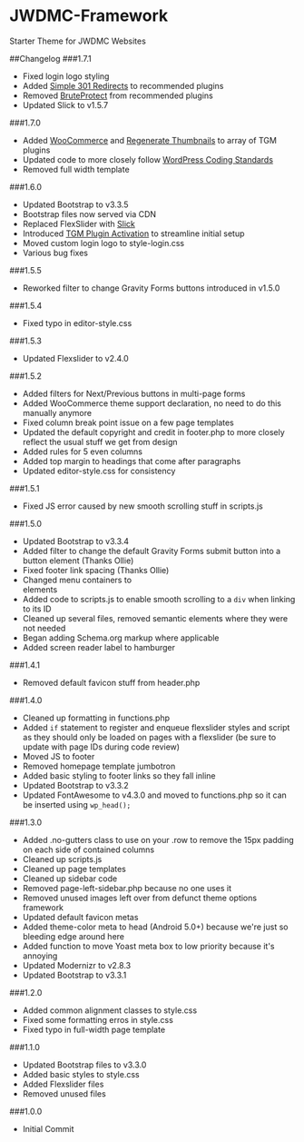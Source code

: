 JWDMC-Framework
===============

Starter Theme for JWDMC Websites


##Changelog
###1.7.1
- Fixed login logo styling
- Added [Simple 301 Redirects](https://wordpress.org/plugins/simple-301-redirects/) to recommended plugins
- Removed [BruteProtect](https://wordpress.org/plugins/bruteprotect/) from recommended plugins
- Updated Slick to v1.5.7

###1.7.0
- Added [WooCommerce](https://wordpress.org/plugins/woocommerce/) and [Regenerate Thumbnails](https://wordpress.org/plugins/regenerate-thumbnails/) to array of TGM plugins
- Updated code to more closely follow [WordPress Coding Standards](https://codex.wordpress.org/WordPress_Coding_Standards)
- Removed full width template

###1.6.0
- Updated Bootstrap to v3.3.5
- Bootstrap files now served via CDN
- Replaced FlexSlider with [Slick](http://kenwheeler.github.io/slick/)
- Introduced [TGM Plugin Activation](https://github.com/TGMPA/TGM-Plugin-Activation) to streamline initial setup
- Moved custom login logo to style-login.css
- Various bug fixes

###1.5.5
- Reworked filter to change Gravity Forms buttons introduced in v1.5.0

###1.5.4
- Fixed typo in editor-style.css

###1.5.3
- Updated Flexslider to v2.4.0

###1.5.2
- Added filters for Next/Previous buttons in multi-page forms
- Added WooCommerce theme support declaration, no need to do this manually anymore
- Fixed column break point issue on a few page templates
- Updated the default copyright and credit in footer.php to more closely reflect the usual stuff we get from design
- Added rules for 5 even columns
- Added top margin to headings that come after paragraphs
- Updated editor-style.css for consistency

###1.5.1
- Fixed JS error caused by new smooth scrolling stuff in scripts.js

###1.5.0
- Updated Bootstrap to v3.3.4
- Added filter to change the default Gravity Forms submit button into a button element (Thanks Ollie)
- Fixed footer link spacing (Thanks Ollie)
- Changed menu containers to <code><nav></code> elements
- Added code to scripts.js to enable smooth scrolling to a <code>div</code> when linking to its ID
- Cleaned up several files, removed semantic elements where they were not needed
- Began adding Schema.org markup where applicable
- Added screen reader label to hamburger

###1.4.1
- Removed default favicon stuff from header.php

###1.4.0
- Cleaned up formatting in functions.php
- Added <code>if</code> statement to register and enqueue flexslider styles and script as they should only be loaded on pages with a flexslider (be sure to update with page IDs during code review)
- Moved JS to footer
- Removed homepage template jumbotron
- Added basic styling to footer links so they fall inline
- Updated Bootstrap to v3.3.2
- Updated FontAwesome to v4.3.0 and moved to functions.php so it can be inserted using <code>wp_head();</code>

###1.3.0
- Added .no-gutters class to use on your .row to remove the 15px padding on each side of contained columns
- Cleaned up scripts.js
- Cleaned up page templates
- Cleaned up sidebar code
- Removed page-left-sidebar.php because no one uses it
- Removed unused images left over from defunct theme options framework
- Updated default favicon metas
- Added theme-color meta to head (Android 5.0+) because we're just so bleeding edge around here
- Added function to move Yoast meta box to low priority because it's annoying
- Updated Modernizr to v2.8.3
- Updated Bootstrap to v3.3.1

###1.2.0
- Added common alignment classes to style.css
- Fixed some formatting erros in style.css
- Fixed typo in full-width page template

###1.1.0
- Updated Bootstrap files to v3.3.0
- Added basic styles to style.css
- Added Flexslider files
- Removed unused files

###1.0.0
- Initial Commit